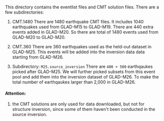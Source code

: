 This directory contains the eventlist files and CMT solution files. There are a few subdirectories:

1. CMT.1480
There are 1480 earthquake CMT files. It includes 1040 earthquakes used from GLAD-M15 to GLAD-M19. There are 440 extra events added in GLAD-M20. So there are total of 1480 events used from GLAD-M20 to GLAD-M20.

2. CMT.360
There are 360 earthquakes used as the held-out dataset in GLAD-M25. This events will be added into the inversion data data starting from GLAD-M26.

3. Subdirectory: `M25.source_inversion`
There are `400 + 500` earthqaukes picked after GLAD-M25. We will further picked subsets from this event pool and add them into the inversion dataset of GLAD-M26. To make the total number of earthqaukes larger than 2,000 in GLAD-M26.

#### Attention:
1. the CMT solutions are only used for data downloaded, but not for structure inversion, since some of them haven't been conducted in the source inversion.
